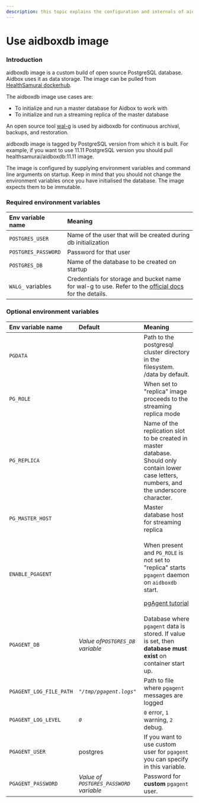 ```yaml
---
description: this topic explains the configuration and internals of aidboxdb image
---
```


# Use aidboxdb image

### Introduction

aidboxdb image is a custom build of open source PostgreSQL database. Aidbox uses it as data storage. The image can be pulled from [HealthSamurai dockerhub](https://hub.docker.com/r/healthsamurai/aidboxdb/tags?page=1&ordering=last_updated). 

The aidboxdb image use cases are:

* To initialize and run a master database for Aidbox to work with
* To initialize and run a streaming replica of the master database

An open source tool [wal-g](https://github.com/wal-g/wal-g) is used by aidboxdb for continuous archival, backups, and restoration.

aidboxdb image is tagged by PostgreSQL version from which it is built. For example, if you want to use 11.11 PostgreSQL version you should pull healthsamurai/aidboxdb:11.11 image.

The image is configured by supplying environment variables and command line arguments on startup. Keep in mind that you should not change the environment variables once you have initialised the database. The image expects them to be immutable.

### Required environment variables

| Env variable name | Meaning |
| :--- | :--- |
| `POSTGRES_USER` | Name of the user that will be created during db initialization |
| `POSTGRES_PASSWORD` | Password for that user |
| `POSTGRES_DB` | Name of the database to be created on startup |
| `WALG_` variables | Credentials for storage and bucket name for wal-g to use. Refer to the [official docs](https://github.com/wal-g/wal-g#configuration) for the details. |

### Optional environment variables

<table>
  <thead>
    <tr>
      <th style="text-align:left">Env variable name</th>
      <th style="text-align:left">Default</th>
      <th style="text-align:left">Meaning</th>
    </tr>
  </thead>
  <tbody>
    <tr>
      <td style="text-align:left"><code>PGDATA</code>
      </td>
      <td style="text-align:left"></td>
      <td style="text-align:left">Path to the postgresql cluster directory in the filesystem. /data by default.</td>
    </tr>
    <tr>
      <td style="text-align:left"><code>PG_ROLE</code>
      </td>
      <td style="text-align:left"></td>
      <td style="text-align:left">When set to &quot;replica&quot; image proceeds to the streaming replica
        mode</td>
    </tr>
    <tr>
      <td style="text-align:left"><code>PG_REPLICA</code>
      </td>
      <td style="text-align:left"></td>
      <td style="text-align:left">Name of the replication slot to be created in master database. Should
        only contain lower case letters, numbers, and the underscore character.</td>
    </tr>
    <tr>
      <td style="text-align:left"><code>PG_MASTER_HOST</code>
      </td>
      <td style="text-align:left"></td>
      <td style="text-align:left">Master database host for streaming replica</td>
    </tr>
    <tr>
      <td style="text-align:left"><code>ENABLE_PGAGENT</code>
      </td>
      <td style="text-align:left"></td>
      <td style="text-align:left">
        <p>When present and <code>PG_ROLE</code> is not set to &quot;replica&quot;
          starts <code>pgagent</code> daemon on <code>aidboxdb</code> start.</p>
        <p><a href>pgAgent tutorial</a>
        </p>
      </td>
    </tr>
    <tr>
      <td style="text-align:left"><code>PGAGENT_DB</code>
      </td>
      <td style="text-align:left"><em>Value of<code>POSTGRES_DB </code>variable</em>
      </td>
      <td style="text-align:left">Database where <code>pgagent</code> data is stored. If value is set, then <b>database must exist</b> on
        container start up.</td>
    </tr>
    <tr>
      <td style="text-align:left"><code>PGAGENT_LOG_FILE_PATH</code>
      </td>
      <td style="text-align:left"><em><code>&quot;/tmp/pgagent.logs&quot;</code></em>
      </td>
      <td style="text-align:left">Path to file where <code>pgagent</code> messages are logged</td>
    </tr>
    <tr>
      <td style="text-align:left"><code>PGAGENT_LOG_LEVEL</code>
      </td>
      <td style="text-align:left"><em><code>0</code></em>
      </td>
      <td style="text-align:left"><code>0</code> error, <code>1</code> warning, <code>2</code> debug.</td>
    </tr>
    <tr>
      <td style="text-align:left"><code>PGAGENT_USER</code>
      </td>
      <td style="text-align:left">postgres</td>
      <td style="text-align:left">If you want to use custom user for <code>pgagent</code> you can specify
        in this variable.</td>
    </tr>
    <tr>
      <td style="text-align:left"><code>PGAGENT_PASSWORD</code>
      </td>
      <td style="text-align:left"><em>Value of <code>POSTGRES_PASSWORD</code> variable</em>
      </td>
      <td style="text-align:left">Password for <b>custom</b>  <code>pgagent</code> user.</td>
    </tr>
  </tbody>
</table>




